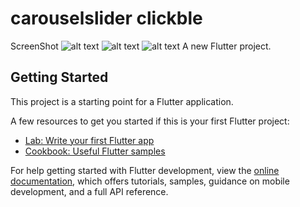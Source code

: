 # carouselslider clickble
ScreenShot 
![alt text](https://github.com/alaeddinpro/carouselslider/image/az.PNG?raw=true)
![alt text](https://github.com/alaeddinpro/carouselslider/image/ar.PNG?raw=true)
![alt text](https://github.com/alaeddinpro/carouselslider/image/ae.PNG?raw=true)
A new Flutter project.

## Getting Started

This project is a starting point for a Flutter application.

A few resources to get you started if this is your first Flutter project:

- [Lab: Write your first Flutter app](https://docs.flutter.dev/get-started/codelab)
- [Cookbook: Useful Flutter samples](https://docs.flutter.dev/cookbook)

For help getting started with Flutter development, view the
[online documentation](https://docs.flutter.dev/), which offers tutorials,
samples, guidance on mobile development, and a full API reference.
